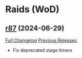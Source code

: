 # <DBM Mod> Raids (WoD)

## [r87](https://github.com/DeadlyBossMods/DBM-WoD/tree/r87) (2024-06-29)
[Full Changelog](https://github.com/DeadlyBossMods/DBM-WoD/compare/r86...r87) [Previous Releases](https://github.com/DeadlyBossMods/DBM-WoD/releases)

- Fix deprecated stage timers  
